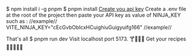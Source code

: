 $ npm install i -g pnpm 
$ pnpm install
 [Create you api key](https://api-ninjas.com/register)
 Create a .env file at the root of the project
 then paste your API key as value of NINJA_KEY such as :
//example//
 VITE_NINJA_KEY="cEcGvbObIcxHCuighiuGuigyuifg166"
//example//

That's all
$ pnpm run dev 
Visit localhost port 5173.
🍸🍹🍺🍻 Get your recipes 🥂🥃🍾🍷🥤